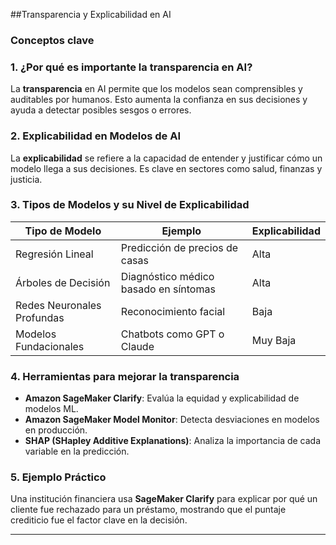 ##Transparencia y Explicabilidad en AI  

### **Conceptos clave**  

### **1. ¿Por qué es importante la transparencia en AI?**  
La **transparencia** en AI permite que los modelos sean comprensibles y auditables por humanos. Esto aumenta la confianza en sus decisiones y ayuda a detectar posibles sesgos o errores.

### **2. Explicabilidad en Modelos de AI**  
La **explicabilidad** se refiere a la capacidad de entender y justificar cómo un modelo llega a sus decisiones. Es clave en sectores como salud, finanzas y justicia.  

### **3. Tipos de Modelos y su Nivel de Explicabilidad**  
| **Tipo de Modelo** | **Ejemplo** | **Explicabilidad** |
|-------------------|------------|----------------|
| Regresión Lineal | Predicción de precios de casas | Alta |
| Árboles de Decisión | Diagnóstico médico basado en síntomas | Alta |
| Redes Neuronales Profundas | Reconocimiento facial | Baja |
| Modelos Fundacionales | Chatbots como GPT o Claude | Muy Baja |

### **4. Herramientas para mejorar la transparencia**  
- **Amazon SageMaker Clarify**: Evalúa la equidad y explicabilidad de modelos ML.
- **Amazon SageMaker Model Monitor**: Detecta desviaciones en modelos en producción.
- **SHAP (SHapley Additive Explanations)**: Analiza la importancia de cada variable en la predicción.

### **5. Ejemplo Práctico**  
Una institución financiera usa **SageMaker Clarify** para explicar por qué un cliente fue rechazado para un préstamo, mostrando que el puntaje crediticio fue el factor clave en la decisión.

---
